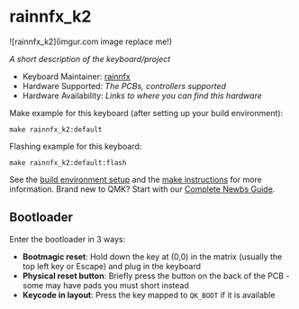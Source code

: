 # rainnfx_k2

![rainnfx_k2](imgur.com image replace me!)

*A short description of the keyboard/project*

* Keyboard Maintainer: [rainnfx](https://github.com/rainnfx)
* Hardware Supported: *The PCBs, controllers supported*
* Hardware Availability: *Links to where you can find this hardware*

Make example for this keyboard (after setting up your build environment):

    make rainnfx_k2:default

Flashing example for this keyboard:

    make rainnfx_k2:default:flash

See the [build environment setup](https://docs.qmk.fm/#/getting_started_build_tools) and the [make instructions](https://docs.qmk.fm/#/getting_started_make_guide) for more information. Brand new to QMK? Start with our [Complete Newbs Guide](https://docs.qmk.fm/#/newbs).

## Bootloader

Enter the bootloader in 3 ways:

* **Bootmagic reset**: Hold down the key at (0,0) in the matrix (usually the top left key or Escape) and plug in the keyboard
* **Physical reset button**: Briefly press the button on the back of the PCB - some may have pads you must short instead
* **Keycode in layout**: Press the key mapped to `QK_BOOT` if it is available
